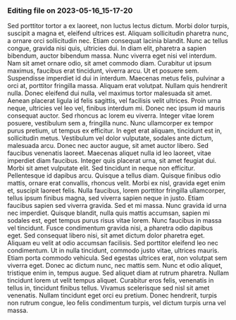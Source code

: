 

### Editing file on 2023-05-16_15-17-20

Sed porttitor tortor a ex laoreet, non luctus lectus dictum. Morbi dolor turpis, suscipit a magna et, eleifend ultrices est. Aliquam sollicitudin pharetra nunc, a ornare orci sollicitudin nec. Etiam consequat lacinia blandit. Nunc ac tellus congue, gravida nisi quis, ultricies dui. In diam elit, pharetra a sapien bibendum, auctor bibendum massa. Nunc viverra eget nisi vel interdum. Nam sit amet ornare odio, sit amet commodo diam. Curabitur ut ipsum maximus, faucibus erat tincidunt, viverra arcu. Ut et posuere sem. Suspendisse imperdiet id dui in interdum. Maecenas metus felis, pulvinar a orci at, porttitor fringilla massa. Aliquam erat volutpat.
Nullam quis hendrerit nulla. Donec eleifend dui nulla, vel maximus tortor malesuada sit amet. Aenean placerat ligula id felis sagittis, vel facilisis velit ultrices. Proin urna neque, ultricies vel leo vel, finibus interdum mi. Donec nec ipsum id mauris consequat auctor. Sed rhoncus ac lorem eu viverra. Integer vitae lorem posuere, vestibulum sem a, fringilla nunc. Nunc ullamcorper ex tempor purus pretium, ut tempus ex efficitur. In eget erat aliquam, tincidunt est in, sollicitudin metus.
Vestibulum vel dolor vulputate, sodales ante dictum, malesuada arcu. Donec nec auctor augue, sit amet auctor libero. Sed faucibus venenatis laoreet. Maecenas aliquet nulla id leo laoreet, vitae imperdiet diam faucibus. Integer quis placerat urna, sit amet feugiat dui. Morbi sit amet vulputate elit. Sed tincidunt in neque non efficitur. Pellentesque id dapibus arcu. Quisque a tellus diam. Quisque finibus odio mattis, ornare erat convallis, rhoncus velit. Morbi ex nisl, gravida eget enim et, suscipit laoreet felis.
Nulla faucibus, lorem porttitor fringilla ullamcorper, tellus ipsum finibus magna, sed viverra sapien neque in justo. Etiam faucibus sapien sed viverra gravida. Sed et mi massa. Nunc gravida id urna nec imperdiet. Quisque blandit, nulla quis mattis accumsan, sapien mi sodales est, eget tempus purus risus vitae lorem. Nunc faucibus in massa vel tincidunt. Fusce condimentum gravida nisi, a pharetra odio dapibus eget. Sed consequat libero nisi, sit amet dictum dolor pharetra eget. Aliquam eu velit at odio accumsan facilisis. Sed porttitor eleifend leo nec condimentum. Ut in nulla tincidunt, commodo justo vitae, ultrices mauris.
Etiam porta commodo vehicula. Sed egestas ultrices erat, non volutpat sem viverra eget. Donec ac dictum nunc, nec mattis sem. Nunc et odio aliquet, tristique enim in, tempus augue. Sed aliquet diam at rutrum pharetra. Nullam tincidunt lorem ut velit tempus aliquet. Curabitur eros felis, venenatis in tellus in, tincidunt finibus tellus. Vivamus scelerisque sed nisl sit amet venenatis. Nullam tincidunt eget orci eu pretium. Donec hendrerit, turpis non rutrum congue, leo felis condimentum turpis, vel dictum turpis urna vel massa.


